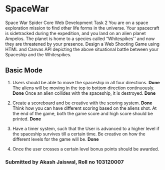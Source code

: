 # SpaceWar
Space War Spider Core Web Development Task 2
You are on a space exploration mission to find other life forms in the universe.
Your spacecraft is sidetracked during the expedition, and you land on an alien
planet Ampelos. The planet is home to a species called “Whitespikes'' and now
they are threatened by your presence. Design a Web Shooting Game using
HTML and Canvas API depicting the above situational battle between your
Spaceship and the Whitespikes.

## Basic Mode
1. Users should be able to move the spaceship in all four directions. <b>Done</b> The
aliens will be moving in the top to bottom direction continuously. <b>Done</b> Once an alien collides with the spaceship, it is destroyed. <b>Done</b>

2. Create a scoreboard and be creative with the scoring system. <b>Done</b> Think how you can have different scoring based on the aliens shot. At the end of the
game, both the game score and high score should be printed. <b>Done</b>

3. Have a timer system, such that the User is advanced to a higher level if
the spaceship survives till a certain time. Be creative on how the different
levels for the game will be. <b>Done</b>

4. Once the user crosses a certain level bonus points should be awarded.

### Submitted by Akash Jaiswal, Roll no 103120007
